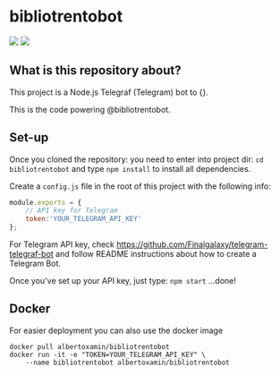 # bibliotrentobot
[![](https://images.microbadger.com/badges/version/albertoxamin/bibliotrentobot.svg)](https://microbadger.com/images/albertoxamin/bibliotrentobot)
[![](https://images.microbadger.com/badges/image/albertoxamin/bibliotrentobot.svg)](https://microbadger.com/images/albertoxamin/bibliotrentobot)

## What is this repository about?
This project is a Node.js Telegraf (Telegram) bot to {}.

This is the code powering @bibliotrentobot.

## Set-up
Once you cloned the repository:
you need to enter into project dir: `cd bibliotrentobot`
and type `npm install` to install all dependencies.

Create a `config.js` file in the root of this project with the following info:
```javascript
module.exports = {
    // API key for Telegram
    token:'YOUR_TELEGRAM_API_KEY'
};
```
For Telegram API key, check https://github.com/Finalgalaxy/telegram-telegraf-bot and follow README instructions about how to create a Telegram Bot.

Once you've set up your API key, just type:
`npm start`
...done!

## Docker
For easier deployment you can also use the docker image

```shell
docker pull albertoxamin/bibliotrentobot
docker run -it -e "TOKEN=YOUR_TELEGRAM_API_KEY" \
    --name bibliotrentobot albertoxamin/bibliotrentobot
```
